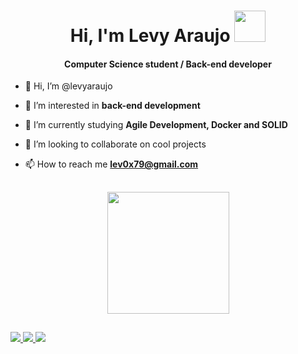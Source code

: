 <div>
  <h1 align="center">Hi, I'm Levy Araujo <img src="https://media2.giphy.com/media/LOnt6uqjD9OexmQJRB/200w.gif" width="50"></h1>
  <h4 align="center">Computer Science student / Back-end developer</h3>

  - 👋 Hi, I’m @levyaraujo

  - 👀 I’m interested in **back-end development**

  - 🌱 I’m currently studying **Agile Development, Docker and SOLID**

  - 💞️ I’m looking to collaborate on cool projects

  - 📫 How to reach me **lev0x79@gmail.com**
  
  
</div>

## 

<div align="center">
  <a href="https://github.com/levyaraujo">
  <img height="195em" src="https://github-readme-stats.vercel.app/api?username=levyaraujo&show_icons=true&theme=nightowl">
<!--   <img height="195em" src="https://github-readme-stats.vercel.app/api/top-langs/?username=levyaraujo&langs_count=8&theme=nightowl"/> -->
</div>

##

<div>
  <a href="mailto:lev0x79@gmail.com" target="_blanck"> <img src="https://img.shields.io/badge/Gmail-D14836?style=for-the-badge&logo=gmail&logoColor=white" /> </a>
  <a href="https://www.instagram.com/lev0x79/" target="_blank"> <img src="https://img.shields.io/badge/Instagram-E4405F?style=for-the-badge&logo=instagram&logoColor=white"     /> </a>
  <a heref=""> <img src="https://img.shields.io/badge/LinkedIn-0077B5?style=for-the-badge&logo=linkedin&logoColor=white"> </a>
</div>
